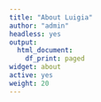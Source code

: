 ```yaml
---
title: "About Luigia"
author: "admin"
headless: yes
output:
  html_document:
    df_print: paged
widget: about
active: yes
weight: 20
---
```



